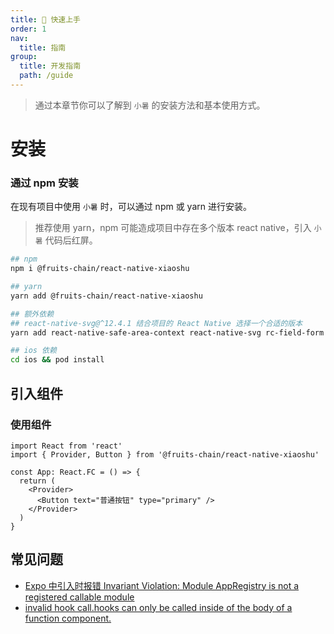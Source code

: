 ```yaml
---
title: 🧰 快速上手
order: 1
nav:
  title: 指南
group:
  title: 开发指南
  path: /guide
---
```


> 通过本章节你可以了解到 `小暑` 的安装方法和基本使用方式。

# 安装

### 通过 npm 安装

在现有项目中使用 `小暑` 时，可以通过 npm 或 yarn 进行安装。

> 推荐使用 yarn，npm 可能造成项目中存在多个版本 react native，引入 `小暑` 代码后红屏。

```bash
## npm
npm i @fruits-chain/react-native-xiaoshu

## yarn
yarn add @fruits-chain/react-native-xiaoshu

## 额外依赖
## react-native-svg@^12.4.1 结合项目的 React Native 选择一个合适的版本
yarn add react-native-safe-area-context react-native-svg rc-field-form

## ios 依赖
cd ios && pod install
```

## 引入组件

### 使用组件

```tsx | pure
import React from 'react'
import { Provider, Button } from '@fruits-chain/react-native-xiaoshu'

const App: React.FC = () => {
  return (
    <Provider>
      <Button text="普通按钮" type="primary" />
    </Provider>
  )
}
```

## 常见问题

- [Expo 中引入时报错 Invariant Violation: Module AppRegistry is not a registered callable module](https://github.com/24jieqi/react-native-xiaoshu/issues/41)
- [invalid hook call.hooks can only be called inside of the body of a function component.](https://github.com/24jieqi/react-native-xiaoshu/issues/48)
